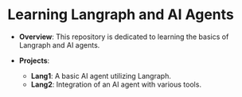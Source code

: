 # Learning Langraph and AI Agents

- **Overview**: This repository is dedicated to learning the basics of Langraph and AI agents.
  
- **Projects**:
  - **Lang1**: A basic AI agent utilizing Langraph.
  - **Lang2**: Integration of an AI agent with various tools.

